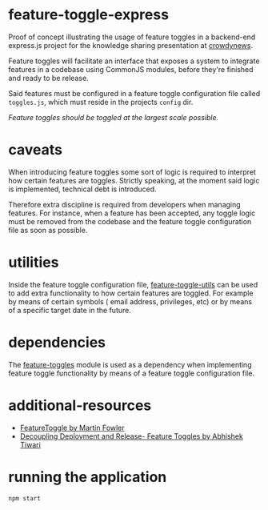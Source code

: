 # feature-toggle-express
Proof of concept illustrating the usage of feature toggles in a backend-end express.js project for
the knowledge sharing presentation at [crowdynews](http://www.crowdynews.com/).

Feature toggles will facilitate an interface that exposes a system to integrate features in a
codebase using CommonJS modules, before they're finished and ready to be release.

Said features must be configured in a feature toggle configuration file called `toggles.js`, which
must reside in the projects `config` dir.

*Feature toggles should be toggled at the largest scale possible.*

# caveats
When introducing feature toggles some sort of logic is required to interpret how certain features
are toggles. Strictly speaking, at the moment said logic is implemented, technical debt is
introduced.

Therefore extra discipline is required from developers when managing features. For instance, when
a feature has been accepted, any toggle logic must be removed from the codebase and the feature
toggle configuration file as soon as possible.

# utilities
Inside the feature toggle configuration file, [feature-toggle-utils]() can be used to add extra
functionality to how certain features are toggled. For example by means of certain symbols ( email
 address, privileges, etc) or by means of a specific target date in the future.

# dependencies
The [feature-toggles](https://github.com/alexlawrence/feature-toggles) module is used as a
dependency when implementing feature toggle functionality by means of a feature toggle configuration
file.

# additional-resources
- [FeatureToggle by Martin Fowler](http://martinfowler.com/bliki/FeatureToggle.html)
- [Decoupling Deployment and Release- Feature Toggles by Abhishek Tiwari](http://abhishek-tiwari.com/post/decoupling-deployment-and-release-feature-toggles)

# running the application
```
npm start
```
